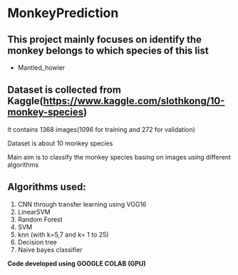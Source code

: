# MonkeyPrediction

## This project mainly focuses on identify the monkey belongs to which species of this list
- Mantled_howler
 
 
Dataset is collected from Kaggle(https://www.kaggle.com/slothkong/10-monkey-species)
-------------------------------------------------------------------------------------
It contains 1368 images(1096 for training and 272 for validation)

Dataset is about 10 monkey species

Main aim is to classify the monkey species basing on images using different algorithms

Algorithms used:
----------------
1) CNN through transfer learning using VGG16
2) LinearSVM
3) Random Forest
4) SVM
5) knn (with k=5,7 and k= 1 to 25)
6) Decision tree
7) Naive bayes classifier

**Code developed using GOOGLE COLAB (GPU)**
